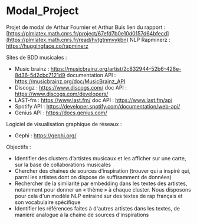 # Modal_Project
Projet de modal de Arthur Fournier et Arthur Buis
lien du rapport : [https://plmlatex.math.cnrs.fr/project/67efd7b0e10d0157d64bfecd](https://plmlatex.math.cnrs.fr/read/hvtgtnmvykbn)
NLP Rapminerz : https://huggingface.co/rapminerz


Sites de BDD musicales :
- Music brainz : https://musicbrainz.org/artist/2c832944-52b6-428e-8d36-5d2cbc7121d9
documentation API : https://musicbrainz.org/doc/MusicBrainz_API
- Discogz : https://www.discogs.com/
doc API : https://www.discogs.com/developers/
- LAST-fm : https://www.last.fm/
doc API : https://www.last.fm/api
- Spotify API : https://developer.spotify.com/documentation/web-api/
- Genius API : https://docs.genius.com/

Logiciel de visualisation graphique de réseaux :
- Gephi : https://gephi.org/

Objectifs :
-	Identifier des clusters d’artistes musicaux et les afficher sur une carte, sur la base de collaborations musicales
-	Chercher des chaines de sources d’inspiration (trouver qui a inspiré qui, parmi les artistes dont on dispose de suffisamment de données)
-	Rechercher de la similarité par embedding dans les textes des artistes, notamment pour donner un « thème » à chaque cluster. Nous disposons pour cela d'un modèle NLP entrainé sur des textes de rap français et son vocabulaire spécifique
-	Identifier les références faites à d'autres artistes dans les textes, de manière analogue à la chaine de sources d'inspirations

